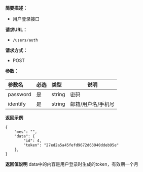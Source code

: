 
    
**简要描述：** 

- 用户登录接口

**请求URL：** 
- ` /users/auth `
  
**请求方式：**
- POST 

**参数：** 

|参数名|必选|类型|说明|
|:----    |:---|:----- |-----   |
|password |是  |string | 密码    |
|identify |是  |string | 邮箱/用户名/手机号   |


 **返回示例**

``` 
{
	"mes": "",
	"data": {
		"id": 4,
		"token": "27ed2a5a45fefd9672d63940ddeb95e"
	},
}
```

**返回值说明**
data中的内容是用户登录时生成的token，有效期一个月